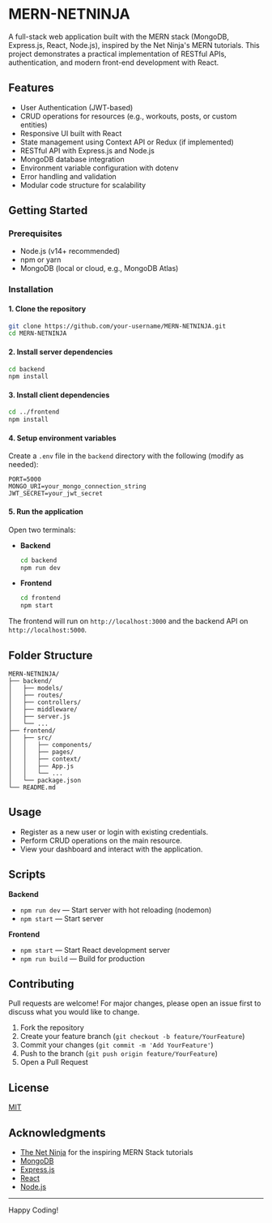 # MERN-NETNINJA

A full-stack web application built with the MERN stack (MongoDB, Express.js, React, Node.js), inspired by the Net Ninja's MERN tutorials. This project demonstrates a practical implementation of RESTful APIs, authentication, and modern front-end development with React.

## Features

- User Authentication (JWT-based)
- CRUD operations for resources (e.g., workouts, posts, or custom entities)
- Responsive UI built with React
- State management using Context API or Redux (if implemented)
- RESTful API with Express.js and Node.js
- MongoDB database integration
- Environment variable configuration with dotenv
- Error handling and validation
- Modular code structure for scalability

## Getting Started

### Prerequisites

- Node.js (v14+ recommended)
- npm or yarn
- MongoDB (local or cloud, e.g., MongoDB Atlas)

### Installation

#### 1. Clone the repository

```bash
git clone https://github.com/your-username/MERN-NETNINJA.git
cd MERN-NETNINJA
```

#### 2. Install server dependencies

```bash
cd backend
npm install
```

#### 3. Install client dependencies

```bash
cd ../frontend
npm install
```

#### 4. Setup environment variables

Create a `.env` file in the `backend` directory with the following (modify as needed):

```
PORT=5000
MONGO_URI=your_mongo_connection_string
JWT_SECRET=your_jwt_secret
```

#### 5. Run the application

Open two terminals:

- **Backend**  
  ```bash
  cd backend
  npm run dev
  ```

- **Frontend**  
  ```bash
  cd frontend
  npm start
  ```

The frontend will run on `http://localhost:3000` and the backend API on `http://localhost:5000`.

## Folder Structure

```
MERN-NETNINJA/
├── backend/
│   ├── models/
│   ├── routes/
│   ├── controllers/
│   ├── middleware/
│   ├── server.js
│   └── ...
├── frontend/
│   ├── src/
│   │   ├── components/
│   │   ├── pages/
│   │   ├── context/
│   │   ├── App.js
│   │   └── ...
│   └── package.json
└── README.md
```

## Usage

- Register as a new user or login with existing credentials.
- Perform CRUD operations on the main resource.
- View your dashboard and interact with the application.

## Scripts

**Backend**

- `npm run dev` — Start server with hot reloading (nodemon)
- `npm start` — Start server

**Frontend**

- `npm start` — Start React development server
- `npm run build` — Build for production

## Contributing

Pull requests are welcome! For major changes, please open an issue first to discuss what you would like to change.

1. Fork the repository
2. Create your feature branch (`git checkout -b feature/YourFeature`)
3. Commit your changes (`git commit -m 'Add YourFeature'`)
4. Push to the branch (`git push origin feature/YourFeature`)
5. Open a Pull Request

## License

[MIT](LICENSE)

## Acknowledgments

- [The Net Ninja](https://www.thenetninja.co.uk/) for the inspiring MERN Stack tutorials
- [MongoDB](https://www.mongodb.com/)
- [Express.js](https://expressjs.com/)
- [React](https://reactjs.org/)
- [Node.js](https://nodejs.org/)

---
Happy Coding!
